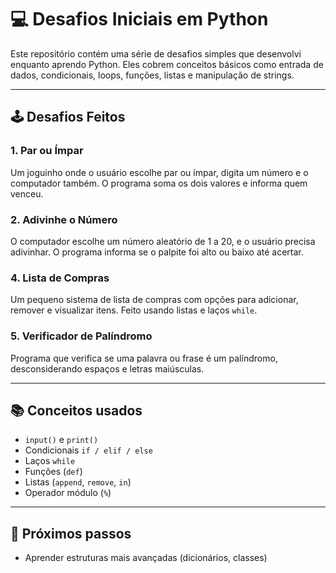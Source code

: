 # 💻 Desafios Iniciais em Python

Este repositório contém uma série de desafios simples que desenvolvi enquanto aprendo Python. Eles cobrem conceitos básicos como entrada de dados, condicionais, loops, funções, listas e manipulação de strings.

---

## 🕹️ Desafios Feitos

### 1. Par ou Ímpar
Um joguinho onde o usuário escolhe par ou ímpar, digita um número e o computador também. O programa soma os dois valores e informa quem venceu.

### 2. Adivinhe o Número
O computador escolhe um número aleatório de 1 a 20, e o usuário precisa adivinhar. O programa informa se o palpite foi alto ou baixo até acertar.

### 4. Lista de Compras
Um pequeno sistema de lista de compras com opções para adicionar, remover e visualizar itens. Feito usando listas e laços `while`.

### 5. Verificador de Palíndromo
Programa que verifica se uma palavra ou frase é um palíndromo, desconsiderando espaços e letras maiúsculas.

---

## 📚 Conceitos usados
- `input()` e `print()`
- Condicionais `if / elif / else`
- Laços `while`
- Funções (`def`)
- Listas (`append`, `remove`, `in`)
- Operador módulo (`%`)

---

## 🚀 Próximos passos
- Aprender estruturas mais avançadas (dicionários, classes)
